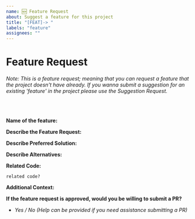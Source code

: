 ```yaml
---
name: 🆕 Feature Request
about: Suggest a feature for this project
title: "[FEAT]-> "
labels: "feature"
assignees: ""
---
```


# Feature Request
###### Note: This is a feature request; meaning that you can request a feature that the project doesn't have already. If you wanna submit a suggestion for an existing 'feature' in the project please use the Suggestion Request.
<br>

**Name of the feature:**

<!-- Adding options to this and this. -->

**Describe the Feature Request:**

<!-- A clear and concise description of what the feature request is. Please include if your feature request is related to a problem. -->

**Describe Preferred Solution:**

<!-- A clear and concise description of what you want to happen. -->

**Describe Alternatives:**

<!-- A clear and concise description of any alternative solutions or features you've considered. -->

**Related Code:**

<!-- If you are able to illustrate the bug or feature request with an example, please provide it here. -->
```
related code?
```

**Additional Context:**

<!-- List any other information that is relevant to your issue. Stack traces, related issues, suggestions on how to add, use case, Stack Overflow links, forum links, screenshots, OS if applicable, etc. -->

**If the feature request is approved, would you be willing to submit a PR?**
- *Yes / No _(Help can be provided if you need assistance submitting a PR)_*
